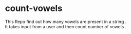 # count-vowels
This Repo find out how many vowels are present in a string .
<br>
It takes input from a user and then count number of vowels .
